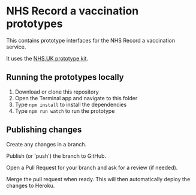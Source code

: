 # NHS Record a vaccination prototypes

This contains prototype interfaces for the NHS Record a vaccination service.

It uses the <a href="http://nhsuk-prototype-kit.azurewebsites.net/docs">NHS.UK prototype kit</a>.

## Running the prototypes locally

1. Download or clone this repository
2. Open the Terminal app and navigate to this folder
3. Type `npm install` to install the dependencies
4. Type `npm run watch` to run the prototype

## Publishing changes

Create any changes in a branch.

Publish (or 'push') the branch to GitHub.

Open a Pull Request for your branch and ask for a review (if needed).

Merge the pull request when ready. This will then automatically deploy the changes to Heroku.
